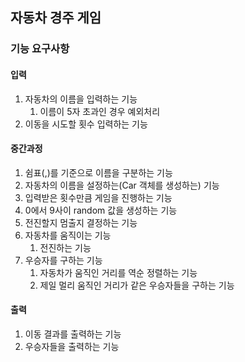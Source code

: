 ## 자동차 경주 게임

### 기능 요구사항

#### 입력
1. 자동차의 이름을 입력하는 기능
    1. 이름이 5자 초과인 경우 예외처리
1. 이동을 시도할 횟수 입력하는 기능

#### 중간과정 
1. 쉼표(,)를 기준으로 이름을 구분하는 기능
1. 자동차의 이름을 설정하는(Car 객체를 생성하는) 기능
1. 입력받은 횟수만큼 게임을 진행하는 기능
1. 0에서 9사이 random 값을 생성하는 기능
1. 전진할지 멈출지 결정하는 기능
1. 자동차를 움직이는 기능
    1. 전진하는 기능
1. 우승자를 구하는 기능
    1. 자동차가 움직인 거리를 역순 정렬하는 기능
    1. 제일 멀리 움직인 거리가 같은 우승자들을 구하는 기능
        
#### 출력
1. 이동 결과를 출력하는 기능
1. 우승자들을 출력하는 기능